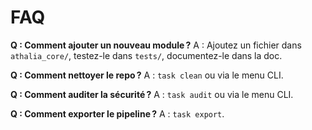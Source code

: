 # FAQ

**Q : Comment ajouter un nouveau module ?**
A : Ajoutez un fichier dans `athalia_core/`, testez-le dans `tests/`, documentez-le dans la doc.

**Q : Comment nettoyer le repo ?**
A : `task clean` ou via le menu CLI.

**Q : Comment auditer la sécurité ?**
A : `task audit` ou via le menu CLI.

**Q : Comment exporter le pipeline ?**
A : `task export`. 